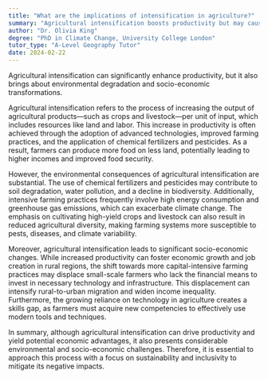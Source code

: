 ```yaml
---
title: "What are the implications of intensification in agriculture?"
summary: "Agricultural intensification boosts productivity but may cause environmental degradation and significant socio-economic shifts."
author: "Dr. Olivia King"
degree: "PhD in Climate Change, University College London"
tutor_type: "A-Level Geography Tutor"
date: 2024-02-22
---
```


Agricultural intensification can significantly enhance productivity, but it also brings about environmental degradation and socio-economic transformations.

Agricultural intensification refers to the process of increasing the output of agricultural products—such as crops and livestock—per unit of input, which includes resources like land and labor. This increase in productivity is often achieved through the adoption of advanced technologies, improved farming practices, and the application of chemical fertilizers and pesticides. As a result, farmers can produce more food on less land, potentially leading to higher incomes and improved food security.

However, the environmental consequences of agricultural intensification are substantial. The use of chemical fertilizers and pesticides may contribute to soil degradation, water pollution, and a decline in biodiversity. Additionally, intensive farming practices frequently involve high energy consumption and greenhouse gas emissions, which can exacerbate climate change. The emphasis on cultivating high-yield crops and livestock can also result in reduced agricultural diversity, making farming systems more susceptible to pests, diseases, and climate variability.

Moreover, agricultural intensification leads to significant socio-economic changes. While increased productivity can foster economic growth and job creation in rural regions, the shift towards more capital-intensive farming practices may displace small-scale farmers who lack the financial means to invest in necessary technology and infrastructure. This displacement can intensify rural-to-urban migration and widen income inequality. Furthermore, the growing reliance on technology in agriculture creates a skills gap, as farmers must acquire new competencies to effectively use modern tools and techniques.

In summary, although agricultural intensification can drive productivity and yield potential economic advantages, it also presents considerable environmental and socio-economic challenges. Therefore, it is essential to approach this process with a focus on sustainability and inclusivity to mitigate its negative impacts.
    